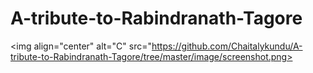 # A-tribute-to-Rabindranath-Tagore

<img align="center" alt="C" src="https://github.com/Chaitalykundu/A-tribute-to-Rabindranath-Tagore/tree/master/image/screenshot.png>